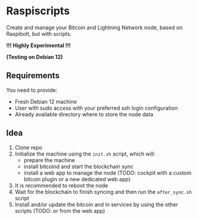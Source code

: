 # Raspiscripts

Create and manage your Bitcoin and Lightning Network node, based on Raspibolt, but with scripts.

**!!! Highly Experimental !!!**

**(Testing on Debian 12)**

## Requirements

You need to provide:
- Fresh Debian 12 machine
- User with sudo access with your preferred ssh login configuration
- Already available directory where to store the node data

## Idea

1. Clone repo
2. Initialize the machine using the `init.sh` script, which will:
    - prepare the machine
    - install bitcoind and start the blockchain sync
    - install a web app to manage the node (TODO: cockpit with a custom bitcoin plugin or a new dedicated web app)
3. It is recommended to reboot the node
4. Wait for the blockchain to finish syncing and then run the `after_sync.sh` script
5. Install and/or update the bitcoin and ln services by using the other scripts (TODO: or from the web app)
